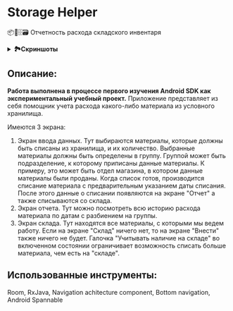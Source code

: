 # Storage Helper
📦📝🗄️🗃️ Отчетность расхода складского инвентаря

<details>
  <summary><b>🏞️Скриншоты</b></summary>
    <p align="center">
      <img width="20%" height="20%" src="https://github.com/lavdev4/StorageHelper/assets/103329075/44c4d06d-a8e0-4b2a-87da-4ce7097a2c0b">
    </p>
    <p align="center">
      <img width="20%" height="20%" src="https://github.com/lavdev4/StorageHelper/assets/103329075/c2f48a69-8995-4e4a-b738-c1c61c8444bb">
    </p>
    <p align="center">
      <img width="20%" height="20%" src="https://github.com/lavdev4/StorageHelper/assets/103329075/392e6c40-46ea-4c51-9f8d-8529155d8819">
    </p>
    <p align="center">
      <img width="20%" height="20%" src="https://github.com/lavdev4/StorageHelper/assets/103329075/b45cfb72-459a-4665-b84d-ae109b7be6d3">
    </p>
    <p align="center">
      <img width="20%" height="20%" src="https://github.com/lavdev4/StorageHelper/assets/103329075/5f3c520a-9681-4b62-a597-4f499d2c8021">
    </p>
    <p align="center">
      <img width="20%" height="20%" src="https://github.com/lavdev4/StorageHelper/assets/103329075/476b8c2c-8687-4ac6-b7ac-e9b6c5e15bab">
    </p>
</details>

## Описание: 
**Работа выполнена в процессе первого изучения Android SDK как экспериментальный учебный проект.** Приложение представляет из себя помощник учета расхода какого-либо материала из условного хранилища. 

Имеются 3 экрана: 
1) Экран ввода данных. Тут выбираются материалы, которые должны быть списаны из хранилища, и их количество. Выбранные материалы должны быть определены в группу. Группой может быть подразделение, к которому приписаны данные материалы. К примеру, это может быть отдел магазина, в котором данные материалы были проданы. Когда список готов, производится списание материала с предварительным указанием даты списания. После этого данные о списании появляются на экране "Отчет" а также списываются со склада. 
2) Экран отчета. Тут можно посмотреть всю историю расхода материала по датам с разбиением на группы. 
3) Экран склада. Тут находятся все материалы, с которыми мы ведем работу. Если на экране "Склад" ничего нет, то на экране "Внести" также ничего не будет. Галочка "Учитывать наличие на складе" во включенном состоянии ограничивает возможность списать больше материала, чем есть на "складе".

## Использованные инструменты:
Room, RxJava, Navigation achitecture component, Bottom navigation, Android Spannable
